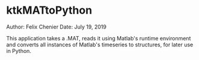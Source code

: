 # ktkMATtoPython

Author: Felix Chenier
Date: July 19, 2019

This application takes a .MAT, reads it using Matlab's runtime environment and converts
all instances of Matlab's timeseries to structures, for later use in Python.

